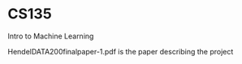 # CS135
Intro to Machine Learning 

HendelDATA200finalpaper-1.pdf is the paper describing the project

